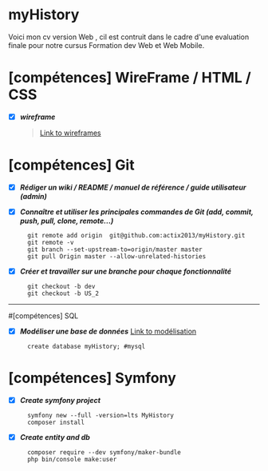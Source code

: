# myHistory
Voici mon cv version Web , cil est contruit dans le cadre d'une evaluation finale pour notre cursus Formation dev Web et Web Mobile.


# [compétences] WireFrame / HTML / CSS 
- [x] _**wireframe**_

	> [Link to wireframes](https://filedn.com/lRT6JcS1sB0bW0nKVxQpO0b/chekpoint4/wireframe.png)

# [compétences] Git
- [X] _**Rédiger un wiki / README / manuel de référence / guide utilisateur (admin)**_
- [X] _**Connaître et utiliser les principales commandes de Git (add, commit, push, pull, clone, remote...)**_

        git remote add origin  git@github.com:actix2013/myHistory.git 
        git remote -v      
        git branch --set-upstream-to=origin/master master
        git pull Origin master --allow-unrelated-histories

- [X] _**Créer et travailler sur une branche pour chaque fonctionnalité**_
        
        git checkout -b dev
        git checkout -b US_2
***
#[compétences] SQL 	
- [X] _**Modéliser une base de données**_
        [Link to modélisation](https://filedn.com/lRT6JcS1sB0bW0nKVxQpO0b/chekpoint4/database3.png)
	    
	    create database myHistory; #mysql

#  [compétences] Symfony
- [X] _**Create symfony project**_
		
		symfony new --full -version=lts MyHistory
		composer install
		
- [X] _**Create entity and db**_

        composer require --dev symfony/maker-bundle
		php bin/console make:user
		 

